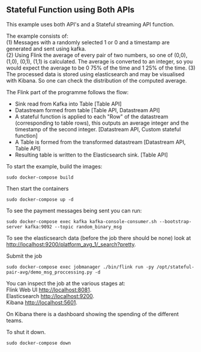 ## Stateful Function using Both APIs

This example uses both API's and a Stateful streaming API function.

The example consists of:  
(1) Messages with a randomly selected 1 or 0 and a timestamp are generated and sent using kafka.  
(2) Using Flink the average of every pair of two numbers, so one of (0,0), (1,0), (0,1), (1,1) is calculated. The average is converted to an integer, so you would expect the average to be 0 75% of the time and 1 25% of the time.
(3) The processed data is stored using elasticsearch and may be visualised with Kibana. So one can check the distribution of the computed average.

The Flink part of the programme follows the flow:
* Sink read from Kafka into Table [Table API]
* Datastream formed from table [Table API, Datastream API]
* A stateful function is applied to each "Row" of the datastream (corresponding to table rows), this outputs an average integer and the timestamp of the second integer. [Datastream API, Custom stateful function]
* A Table is formed from the transformed datastream [Datastream API, Table API]
* Resulting table is written to the Elasticsearch sink. [Table API]

To start the example, build the images:
````commandline
sudo docker-compose build
````

Then start the containers
````
sudo docker-compose up -d
````

To see the payment messages being sent you can run:
````
sudo docker-compose exec kafka kafka-console-consumer.sh --bootstrap-server kafka:9092 --topic random_binary_msg
````
To see the elasticsearch data (before the job there should be none) look at [http://localhost:9200/platform_avg_1/_search?pretty](http://localhost:9200/platform_avg_1/_search?pretty).

Submit the job
````commandline
sudo docker-compose exec jobmanager ./bin/flink run -py /opt/stateful-pair-avg/demo_msg_proccessing.py -d
````

You can inspect the job at the various stages at:  
Flink Web UI [http://localhost:8081](http://localhost:8081).   
Elasticsearch [http://localhost:9200](http://localhost:9200).   
Kibana [http://localhost:5601](http://localhost:5601).

On Kibana there is a dashboard showing the spending of the different teams.

To shut it down.
```
sudo docker-compose down
```